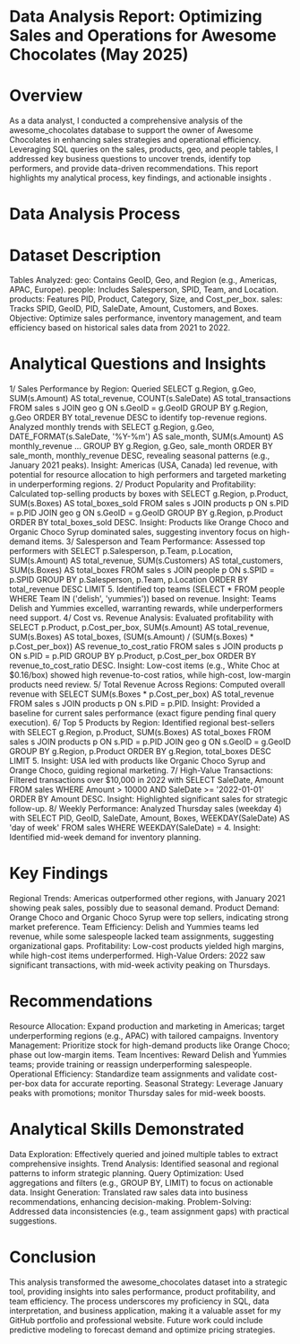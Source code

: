 # Data Analysis Report: Optimizing Sales and Operations for Awesome Chocolates (May 2025)
# Overview
As a data analyst, I conducted a comprehensive analysis of the awesome_chocolates database to support the owner of Awesome Chocolates in enhancing sales strategies and operational efficiency. Leveraging SQL queries on the sales, products, geo, and people tables, I addressed key business questions to uncover trends, identify top performers, and provide data-driven recommendations. This report highlights my analytical process, key findings, and actionable insights .

# Data Analysis Process
# Dataset Description
Tables Analyzed:
geo: Contains GeoID, Geo, and Region (e.g., Americas, APAC, Europe).
people: Includes Salesperson, SPID, Team, and Location.
products: Features PID, Product, Category, Size, and Cost_per_box.
sales: Tracks SPID, GeoID, PID, SaleDate, Amount, Customers, and Boxes.
Objective: Optimize sales performance, inventory management, and team efficiency based on historical sales data from 2021 to 2022.

# Analytical Questions and Insights
1/ Sales Performance by Region:
Queried SELECT g.Region, g.Geo, SUM(s.Amount) AS total_revenue, COUNT(s.SaleDate) AS total_transactions FROM sales s JOIN geo g ON s.GeoID = g.GeoID GROUP BY g.Region, g.Geo ORDER BY total_revenue DESC to identify top-revenue regions.
Analyzed monthly trends with SELECT g.Region, g.Geo, DATE_FORMAT(s.SaleDate, '%Y-%m') AS sale_month, SUM(s.Amount) AS monthly_revenue ... GROUP BY g.Region, g.Geo, sale_month ORDER BY sale_month, monthly_revenue DESC, revealing seasonal patterns (e.g., January 2021 peaks).
Insight: Americas (USA, Canada) led revenue, with potential for resource allocation to high performers and targeted marketing in underperforming regions.
2/ Product Popularity and Profitability:
Calculated top-selling products by boxes with SELECT g.Region, p.Product, SUM(s.Boxes) AS total_boxes_sold FROM sales s JOIN products p ON s.PID = p.PID JOIN geo g ON s.GeoID = g.GeoID GROUP BY g.Region, p.Product ORDER BY total_boxes_sold DESC.
Insight: Products like Orange Choco and Organic Choco Syrup dominated sales, suggesting inventory focus on high-demand items.
3/ Salesperson and Team Performance:
Assessed top performers with SELECT p.Salesperson, p.Team, p.Location, SUM(s.Amount) AS total_revenue, SUM(s.Customers) AS total_customers, SUM(s.Boxes) AS total_boxes FROM sales s JOIN people p ON s.SPID = p.SPID GROUP BY p.Salesperson, p.Team, p.Location ORDER BY total_revenue DESC LIMIT 5.
Identified top teams (SELECT * FROM people WHERE Team IN ('delish', 'yummies')) based on revenue.
Insight: Teams Delish and Yummies excelled, warranting rewards, while underperformers need support.
4/ Cost vs. Revenue Analysis:
Evaluated profitability with SELECT p.Product, p.Cost_per_box, SUM(s.Amount) AS total_revenue, SUM(s.Boxes) AS total_boxes, (SUM(s.Amount) / (SUM(s.Boxes) * p.Cost_per_box)) AS revenue_to_cost_ratio FROM sales s JOIN products p ON s.PID = p.PID GROUP BY p.Product, p.Cost_per_box ORDER BY revenue_to_cost_ratio DESC.
Insight: Low-cost items (e.g., White Choc at $0.16/box) showed high revenue-to-cost ratios, while high-cost, low-margin products need review.
5/ Total Revenue Across Regions:
Computed overall revenue with SELECT SUM(s.Boxes * p.Cost_per_box) AS total_revenue FROM sales s JOIN products p ON s.PID = p.PID.
Insight: Provided a baseline for current sales performance (exact figure pending final query execution).
6/ Top 5 Products by Region:
Identified regional best-sellers with SELECT g.Region, p.Product, SUM(s.Boxes) AS total_boxes FROM sales s JOIN products p ON s.PID = p.PID JOIN geo g ON s.GeoID = g.GeoID GROUP BY g.Region, p.Product ORDER BY g.Region, total_boxes DESC LIMIT 5.
Insight: USA led with products like Organic Choco Syrup and Orange Choco, guiding regional marketing.
7/ High-Value Transactions:
Filtered transactions over $10,000 in 2022 with SELECT SaleDate, Amount FROM sales WHERE Amount > 10000 AND SaleDate >= '2022-01-01' ORDER BY Amount DESC.
Insight: Highlighted significant sales for strategic follow-up.
8/ Weekly Performance:
Analyzed Thursday sales (weekday 4) with SELECT PID, GeoID, SaleDate, Amount, Boxes, WEEKDAY(SaleDate) AS 'day of week' FROM sales WHERE WEEKDAY(SaleDate) = 4.
Insight: Identified mid-week demand for inventory planning.

# Key Findings
Regional Trends: Americas outperformed other regions, with January 2021 showing peak sales, possibly due to seasonal demand.
Product Demand: Orange Choco and Organic Choco Syrup were top sellers, indicating strong market preference.
Team Efficiency: Delish and Yummies teams led revenue, while some salespeople lacked team assignments, suggesting organizational gaps.
Profitability: Low-cost products yielded high margins, while high-cost items underperformed.
High-Value Orders: 2022 saw significant transactions, with mid-week activity peaking on Thursdays.
# Recommendations
Resource Allocation: Expand production and marketing in Americas; target underperforming regions (e.g., APAC) with tailored campaigns.
Inventory Management: Prioritize stock for high-demand products like Orange Choco; phase out low-margin items.
Team Incentives: Reward Delish and Yummies teams; provide training or reassign underperforming salespeople.
Operational Efficiency: Standardize team assignments and validate cost-per-box data for accurate reporting.
Seasonal Strategy: Leverage January peaks with promotions; monitor Thursday sales for mid-week boosts.
# Analytical Skills Demonstrated
Data Exploration: Effectively queried and joined multiple tables to extract comprehensive insights.
Trend Analysis: Identified seasonal and regional patterns to inform strategic planning.
Query Optimization: Used aggregations and filters (e.g., GROUP BY, LIMIT) to focus on actionable data.
Insight Generation: Translated raw sales data into business recommendations, enhancing decision-making.
Problem-Solving: Addressed data inconsistencies (e.g., team assignment gaps) with practical suggestions.
# Conclusion
This analysis transformed the awesome_chocolates dataset into a strategic tool, providing insights into sales performance, product profitability, and team efficiency. The process underscores my proficiency in SQL, data interpretation, and business application, making it a valuable asset for my GitHub portfolio and professional website. Future work could include predictive modeling to forecast demand and optimize pricing strategies.

